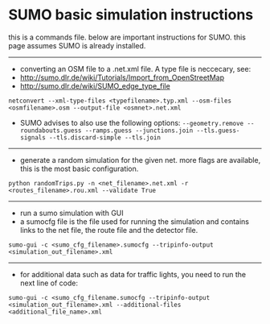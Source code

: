 # SUMO basic simulation instructions

this is a commands file. below are important instructions for SUMO.
this page assumes SUMO is already installed.

--------------------------

* converting an OSM file to a .net.xml file. A type file is neccecary, see:
* http://sumo.dlr.de/wiki/Tutorials/Import_from_OpenStreetMap
* http://sumo.dlr.de/wiki/SUMO_edge_type_file

`netconvert --xml-type-files <typefilename>.typ.xml --osm-files <osmfilename>.osm --output-file <osmnet>.net.xml`

* SUMO advises to also use the following options:
	`--geometry.remove --roundabouts.guess --ramps.guess --junctions.join --tls.guess-signals --tls.discard-simple --tls.join`

--------------------------

* generate a random simulation for the given net. more flags are available, this is the most basic configuration.

`python randomTrips.py -n <net_filename>.net.xml -r <routes_filename>.rou.xml --validate True`

--------------------------

* run a sumo simulation with GUI
* a sumocfg file is the file used for running the simulation and contains links to the net file, the route file and the detector file.

`sumo-gui -c <sumo_cfg_filename>.sumocfg --tripinfo-output <simulation_out_filename>.xml`

--------------------------

* for additional data such as data for traffic lights, you need to run the next line of code:

`sumo-gui -c <sumo_cfg_filename.sumocfg --tripinfo-output <simulation_out_filename>.xml --additional-files <additional_file_name>.xml`
